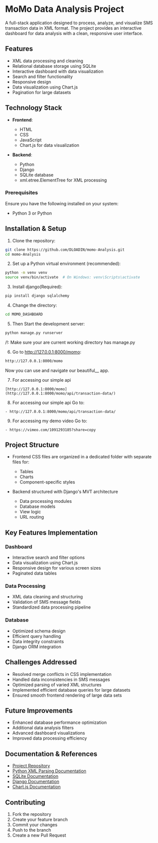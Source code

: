 # MoMo Data Analysis Project
A full-stack application designed to process, analyze, and visualize SMS transaction data in XML format. The project provides an interactive dashboard for data analysis with a clean, responsive user interface.

## Features

- XML data processing and cleaning
- Relational database storage using SQLite
- Interactive dashboard with data visualization
- Search and filter functionality
- Responsive design
- Data visualization using Chart.js
- Pagination for large datasets

## Technology Stack

- **Frontend**:
  - HTML
  - CSS
  - JavaScript
  - Chart.js for data visualization

- **Backend**:
  - Python
  - Django
  - SQLite database
  - xml.etree.ElementTree for XML processing

### Prerequisites
Ensure you have the following installed on your system:
- Python 3 or Python

## Installation & Setup
1. Clone the repository:
```bash
git clone https://github.com/DLOADIN/momo-Analysis.git
cd momo-Analysis
```

2. Set up a Python virtual environment (recommended):
```bash
python -m venv venv
source venv/bin/activate  # On Windows: venv\Scripts\activate
```

3. Install django(Required):
```bash
pip install django sqlalchemy
```

4. Change the directory:
```bash terminal
cd MOMO_DASHBOARD
```

5. Then Start the development server:
```bash terminal
python manage.py runserver
```
/!\: Make sure your are current working directory has manage.py

6. Go to http://127.0.0.1:8000/momo:
  ``` bash terminal
  http://127.0.0.1:8000/momo
  ```
   Now you can use and navigate our beautiful\_\_ app.

7. For accessing our simple api
```
[http://127.0.0.1:8000/momo](http://127.0.0.1:8000/momo/api/transaction-data/)
```

8. For accessing our simple api
Go to:
```
- http://127.0.0.1:8000/momo/api/transaction-data/
```

9. For accessing my demo video
Go to:
```
- https://vimeo.com/1091293185?share=copy
```

## Project Structure

- Frontend CSS files are organized in a dedicated folder with separate files for:
  - Tables
  - Charts
  - Component-specific styles


- Backend structured with Django's MVT architecture
  - Data processing modules
  - Database models
  - View logic
  - URL routing

## Key Features Implementation

### Dashboard

- Interactive search and filter options
- Data visualization using Chart.js
- Responsive design for various screen sizes
- Paginated data tables

### Data Processing

- XML data cleaning and structuring
- Validation of SMS message fields
- Standardized data processing pipeline

### Database

- Optimized schema design
- Efficient query handling
- Data integrity constraints
- Django ORM integration

## Challenges Addressed

- Resolved merge conflicts in CSS implementation
- Handled data inconsistencies in SMS messages
- Optimized parsing of varied XML structures
- Implemented efficient database queries for large datasets
- Ensured smooth frontend rendering of large data sets

## Future Improvements

- Enhanced database performance optimization
- Additional data analysis filters
- Advanced dashboard visualizations
- Improved data processing efficiency

## Documentation & References

- [Project Repository](https://github.com/DLOADIN/momo-analysis)
- [Python XML Parsing Documentation](https://docs.python.org/3/library/xml.etree.elementtree.html)
- [SQLite Documentation](https://www.sqlite.org/docs.html)
- [Django Documentation](https://docs.djangoproject.com/)
- [Chart.js Documentation](https://www.chartjs.org/)

## Contributing

1. Fork the repository
2. Create your feature branch
3. Commit your changes
4. Push to the branch
5. Create a new Pull Request